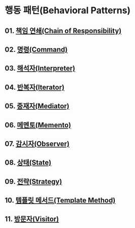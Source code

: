 # 행동 패턴(Behavioral Patterns)

## 01. [책임 연쇄(Chain of Responsibility)](https://github.com/KangJiJi/Study/tree/master/Book/DesignPatterns/BehavioralPatterns/ChainOfResponsibility)

## 02. [명령(Command)]()

## 03. [해석자(Interpreter)]()

## 04. [반복자(Iterator)]()

## 05. [중재자(Mediator)]()

## 06. [메멘토(Memento)](https://github.com/KangJiJi/Study/tree/master/Book/DesignPatterns/BehavioralPatterns/Memento)

## 07. [감시자(Observer)]()

## 08. [상태(State)]()

## 09. [전략(Strategy)]()

## 10. [템플릿 메서드(Template Method)]()

## 11. [방문자(Visitor)]()
